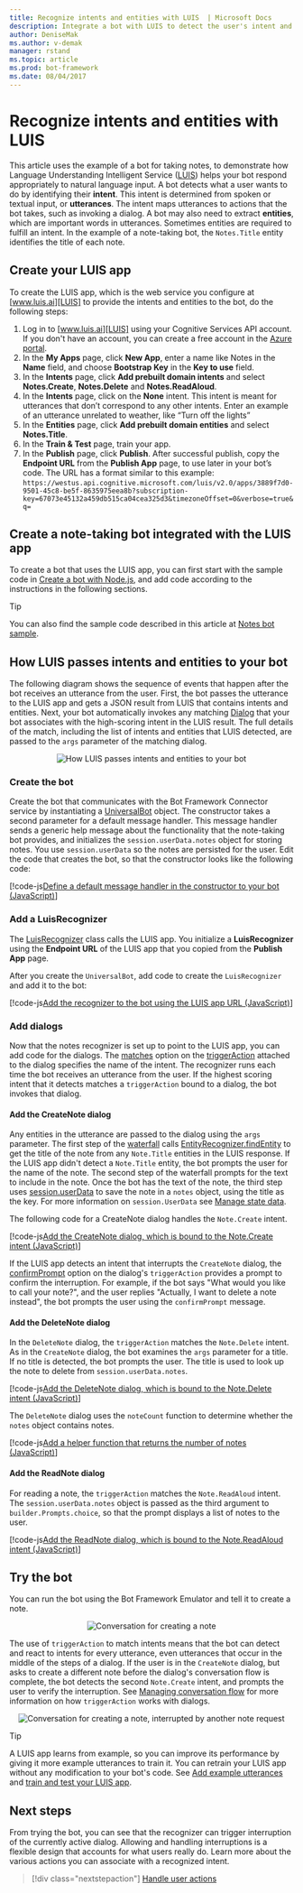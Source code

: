 ```yaml
---
title: Recognize intents and entities with LUIS  | Microsoft Docs
description: Integrate a bot with LUIS to detect the user's intent and respond appropriately by triggering dialogs using the Bot Builder SDK for Node.js. 
author: DeniseMak
ms.author: v-demak
manager: rstand
ms.topic: article
ms.prod: bot-framework
ms.date: 08/04/2017
---
```


# Recognize intents and entities with LUIS 

This article uses the example of a bot for taking notes, to demonstrate how Language Understanding Intelligent Service ([LUIS][LUIS]) helps your bot respond appropriately to natural language input. A bot detects what a user wants to do by identifying their **intent**. This intent is determined from spoken or textual input, or **utterances**. The intent maps utterances to actions that the bot takes, such as invoking a dialog. A bot may also need to extract **entities**, which are important words in utterances. Sometimes entities are required to fulfill an intent. In the example of a note-taking bot, the `Notes.Title` entity identifies the title of each note.

## Create your LUIS app
To create the LUIS app, which is the web service you configure at [www.luis.ai][LUIS] to provide the intents and entities to the bot, do the following steps:

1.	Log in to [www.luis.ai][LUIS] using your Cognitive Services API account. If you don't have an account, you can create a free account in the [Azure portal](https://ms.portal.azure.com). 
2.	In the **My Apps** page, click **New App**, enter a name like Notes in the **Name** field, and choose **Bootstrap Key** in the **Key to use** field. 
3.	In the **Intents** page, click **Add prebuilt domain intents** and select **Notes.Create**, **Notes.Delete** and **Notes.ReadAloud**.
4.	In the **Intents** page, click on the **None** intent. This intent is meant for utterances that don’t correspond to any other intents. Enter an example of an utterance unrelated to weather, like “Turn off the lights”
5.	In the **Entities** page, click **Add prebuilt domain entities** and select **Notes.Title**.
6.	In the **Train & Test** page, train your app.
7.	In the **Publish** page, click **Publish**. After successful publish, copy the **Endpoint URL** from the **Publish App** page, to use later in your bot’s code. The URL has a format similar to this example: `https://westus.api.cognitive.microsoft.com/luis/v2.0/apps/3889f7d0-9501-45c8-be5f-8635975eea8b?subscription-key=67073e45132a459db515ca04cea325d3&timezoneOffset=0&verbose=true&q=`

## Create a note-taking bot integrated with the LUIS app
To create a bot that uses the LUIS app, you can first start with the sample code in [Create a bot with Node.js](https://docs.microsoft.com/en-us/bot-framework/nodejs/bot-builder-nodejs-quickstart#create-your-bot), and add code according to the instructions in the following sections.

> [!TIP] 
> You can also find the sample code described in this article at [Notes bot sample][NotesSample].

## How LUIS passes intents and entities to your bot
The following diagram shows the sequence of events that happen after the bot receives an utterance from the user. First, the bot passes the utterance to the LUIS app and gets a JSON result from LUIS that contains intents and entities. Next, your bot automatically invokes any matching [Dialog][Dialog] that your bot associates with the high-scoring intent in the LUIS result. The full details of the match, including the list of intents and entities that LUIS detected, are passed to the `args` parameter of the matching dialog.

<p align=center>
<img alt="How LUIS passes intents and entities to your bot" src="~/media/bot-builder-nodejs-use-luis/bot-builder-nodejs-luis-message-flow-bot-code-notes.png">
</p>

### Create the bot 
Create the bot that communicates with the Bot Framework Connector service by instantiating a [UniversalBot][UniversalBot] object. The constructor takes a second parameter for a default message handler. This message handler sends a generic help message about the functionality that the note-taking bot provides, and initializes the `session.userData.notes` object for storing notes. You use `session.userData` so the notes are persisted for the user. Edit the code that creates the bot, so that the constructor looks like the following code:

[!code-js[Define a default message handler in the constructor to your bot (JavaScript)](../includes/code/node-basicNote.js#Constructor)]

### Add a LuisRecognizer
The [LuisRecognizer][LuisRecognizer] class calls the LUIS app. You initialize a **LuisRecognizer** using the **Endpoint URL** of the LUIS app that you copied from the **Publish App** page. 

After you create the `UniversalBot`, add code to create the `LuisRecognizer` and add it to the bot: 

[!code-js[Add the recognizer to the bot using the LUIS app URL (JavaScript)](../includes/code/node-basicNote.js#Recognizer)]

### Add dialogs
Now that the notes recognizer is set up to point to the LUIS app, you can add code for the dialogs.  The [matches][matches] option on the [triggerAction][triggerAction] attached to the dialog specifies the name of the intent. The recognizer runs each time the bot receives an utterance from the user. If the highest scoring intent that it detects matches a `triggerAction` bound to a dialog, the bot invokes that dialog.

#### Add the CreateNote dialog
Any entities in the utterance are passed to the dialog using the `args` parameter. The first step of the [waterfall][waterfall] calls [EntityRecognizer.findEntity][EntityRecognizer_findEntity] to get the title of the note from any `Note.Title` entities in the LUIS response. If the LUIS app didn't detect a `Note.Title` entity, the bot prompts the user for the name of the note. The second step of the waterfall prompts for the text to include in the note. Once the bot has the text of the note, the third step uses [session.userData][session_userData] to save the note in a `notes` object, using the title as the key. For more information on `session.UserData` see [Manage state data](./bot-builder-nodejs-state.md). 


The following code for a CreateNote dialog handles the `Note.Create` intent.

[!code-js[Add the CreateNote dialog, which is bound to the Note.Create intent (JavaScript)](../includes/code/node-basicNote.js#CreateNoteDialog)]

If the LUIS app detects an intent that interrupts the `CreateNote` dialog, the [confirmPrompt][confirmPrompt] option on the dialog's `triggerAction` provides a prompt to confirm the interruption. For example, if the bot says "What would you like to call your note?", and the user replies "Actually, I want to delete a note instead", the bot prompts the user using the `confirmPrompt` message.

#### Add the DeleteNote dialog
In the `DeleteNote` dialog, the `triggerAction` matches the `Note.Delete` intent. As in the `CreateNote` dialog, the bot examines the `args` parameter for a title. If no title is detected, the bot prompts the user. The title is used to look up the note to delete from `session.userData.notes`. 

[!code-js[Add the DeleteNote dialog, which is bound to the Note.Delete intent (JavaScript)](../includes/code/node-basicNote.js#DeleteNoteDialog)]

The `DeleteNote` dialog uses the `noteCount` function to determine whether the `notes` object contains notes.

[!code-js[Add a helper function that returns the number of notes (JavaScript)](../includes/code/node-basicNote.js#CountNotesHelper)]

#### Add the ReadNote dialog

For reading a note, the `triggerAction` matches the `Note.ReadAloud` intent. The `session.userData.notes` object is passed as the third argument to `builder.Prompts.choice`, so that the prompt displays a list of notes to the user.

[!code-js[Add the ReadNote dialog, which is bound to the Note.ReadAloud intent (JavaScript)](../includes/code/node-basicNote.js#ReadNoteDialog)]

## Try the bot

You can run the bot using the Bot Framework Emulator and tell it to create a note.
<p align=center>
<img alt="Conversation for creating a note" src="~/media/bot-builder-nodejs-use-luis/bot-builder-nodejs-use-luis-create-note-output.png">
</p>


The use of `triggerAction` to match intents means that the bot can detect and react to intents for every utterance, even utterances that occur in the middle of the steps of a dialog. If the user is in the `CreateNote` dialog, but asks to create a different note before the dialog's conversation flow is complete, the bot detects the second `Note.Create` intent, and prompts the user to verify the interruption. See [Managing conversation flow](bot-builder-nodejs-manage-conversation-flow.md) for more information on how `triggerAction` works with dialogs.


<p align=center>
<img alt="Conversation for creating a note, interrupted by another note request" src="~/media/bot-builder-nodejs-use-luis/bot-builder-nodejs-use-luis-create-note-interruption.png">
</p>

> [!TIP]
> A LUIS app learns from example, so you can improve its performance by giving it more example utterances to train it. You can retrain your LUIS app without any modification to your bot's code. See [Add example utterances](https://docs.microsoft.com/en-us/azure/cognitive-services/LUIS/add-example-utterances) and [train and test your LUIS app](https://docs.microsoft.com/en-us/azure/cognitive-services/LUIS/train-test).

## Next steps

From trying the bot, you can see that the recognizer can trigger interruption of the currently active dialog. Allowing and handling interruptions is a flexible design that accounts for what users really do. Learn more about the various actions you can associate with a recognized intent.

> [!div class="nextstepaction"]
> [Handle user actions](bot-builder-nodejs-dialog-actions.md)


[LUIS]: https://www.luis.ai/

[NotesSample]: https://aka.ms/notes-bot-sample

[triggerAction]: https://docs.botframework.com/en-us/node/builder/chat-reference/classes/_botbuilder_d_.dialog.html#triggeraction

[confirmPrompt]: https://docs.botframework.com/en-us/node/builder/chat-reference/interfaces/_botbuilder_d_.itriggeractionoptions.html#confirmprompt

[waterfall]: bot-builder-nodejs-dialog-manage-conversation-flow.md#manage-conversation-flow-with-a-waterfall

[session_userData]: https://docs.botframework.com/en-us/node/builder/chat-reference/classes/_botbuilder_d_.session.html#userdata

[EntityRecognizer_findEntity]: https://docs.botframework.com/en-us/node/builder/chat-reference/classes/_botbuilder_d_.entityrecognizer.html#findentity

[matches]: https://docs.botframework.com/en-us/node/builder/chat-reference/interfaces/_botbuilder_d_.itriggeractionoptions.html#matches

[LUISAzureDocs]: https://docs.microsoft.com/en-us/azure/cognitive-services/LUIS/Home

[Dialog]: https://docs.botframework.com/en-us/node/builder/chat-reference/classes/_botbuilder_d_.dialog.html

[IntentRecognizerSetOptions]: https://docs.botframework.com/en-us/node/builder/chat-reference/interfaces/_botbuilder_d_.iintentrecognizersetoptions.html

[LuisRecognizer]: https://docs.botframework.com/en-us/node/builder/chat-reference/classes/_botbuilder_d_.luisrecognizer

[LUISConcepts]: https://docs.botframework.com/en-us/node/builder/guides/understanding-natural-language/

[DisambiguationSample]: https://github.com/Microsoft/BotBuilder/tree/master/Node/examples/feature-onDisambiguateRoute

[IDisambiguateRouteHandler]: https://docs.botframework.com/en-us/node/builder/chat-reference/interfaces/_botbuilder_d_.idisambiguateroutehandler.html

[RegExpRecognizer]: https://docs.botframework.com/en-us/node/builder/chat-reference/classes/_botbuilder_d_.regexprecognizer.html

[AlarmBot]: https://github.com/Microsoft/BotBuilder/blob/master/Node/examples/basics-naturalLanguage/app.js

[LUISBotSample]: https://github.com/Microsoft/BotBuilder-Samples/tree/master/Node/intelligence-LUIS

[UniversalBot]: https://docs.botframework.com/en-us/node/builder/chat-reference/classes/_botbuilder_d_.universalbot.html
